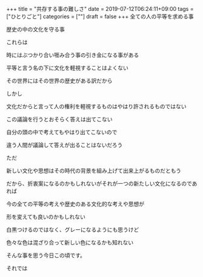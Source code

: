 +++
title = "共存する事の難しさ"
date = 2019-07-12T06:24:11+09:00
tags = ["ひとりごと"]
categories = [""]
draft = false
+++
全ての人の平等を求める事

歴史の中の文化を守る事

これらは

時にはぶつかり合い啀み合う事の引き金になる事がある

平等と言う名の下に文化を軽視することはよくない

その世界にはその世界の歴史がある訳だから

しかし

文化だからと言って人の権利を軽視するものはやはり許されるものではない

この議論を行うとおそらく答えは出てこない

自分の頭の中で考えてもやはり出てこないので

違う人間が議論して答えが出ることはないだろう

ただ

新しい文化や思想はその時代の背景を組み上げて出来上がるものだともう

だから、折衷案になるのかもしれないがそれが一つの新たしい文化になるのであれば

今の全ての平等の考えや歴史のある文化的な考えや思想が

形を変えても良いのかもしれない

白黒つけるのではなく、グレーになるようにも思うけど

色々な色は混ざり合って新しい色になるかも知れない

そんな事を思う今日この頃です。

それでは
